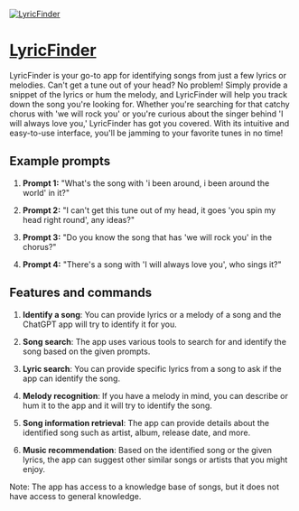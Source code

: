 [![LyricFinder](https://files.oaiusercontent.com/file-pC49jIrFjY1njysb8StTKIvC?se=2123-10-17T14%3A55%3A05Z&sp=r&sv=2021-08-06&sr=b&rscc=max-age%3D31536000%2C%20immutable&rscd=attachment%3B%20filename%3D18fc1a96-7d4b-4a1f-a2de-469f59adccc2.png&sig=J8rsJEy9uvOgRE9pMu47INvjcyVhv/YPgD3dp9Q6FjA%3D)](https://chat.openai.com/g/g-Yx9qtzyEb-lyricfinder)

# [LyricFinder](https://chat.openai.com/g/g-Yx9qtzyEb-lyricfinder)

LyricFinder is your go-to app for identifying songs from just a few lyrics or melodies. Can't get a tune out of your head? No problem! Simply provide a snippet of the lyrics or hum the melody, and LyricFinder will help you track down the song you're looking for. Whether you're searching for that catchy chorus with 'we will rock you' or you're curious about the singer behind 'I will always love you,' LyricFinder has got you covered. With its intuitive and easy-to-use interface, you'll be jamming to your favorite tunes in no time!

## Example prompts

1. **Prompt 1:** "What's the song with 'i been around, i been around the world' in it?"

2. **Prompt 2:** "I can't get this tune out of my head, it goes 'you spin my head right round', any ideas?"

3. **Prompt 3:** "Do you know the song that has 'we will rock you' in the chorus?"

4. **Prompt 4:** "There's a song with 'I will always love you', who sings it?"

## Features and commands

1. **Identify a song**: You can provide lyrics or a melody of a song and the ChatGPT app will try to identify it for you.

2. **Song search**: The app uses various tools to search for and identify the song based on the given prompts.

3. **Lyric search**: You can provide specific lyrics from a song to ask if the app can identify the song.

4. **Melody recognition**: If you have a melody in mind, you can describe or hum it to the app and it will try to identify the song.

5. **Song information retrieval**: The app can provide details about the identified song such as artist, album, release date, and more.

6. **Music recommendation**: Based on the identified song or the given lyrics, the app can suggest other similar songs or artists that you might enjoy.

Note: The app has access to a knowledge base of songs, but it does not have access to general knowledge.